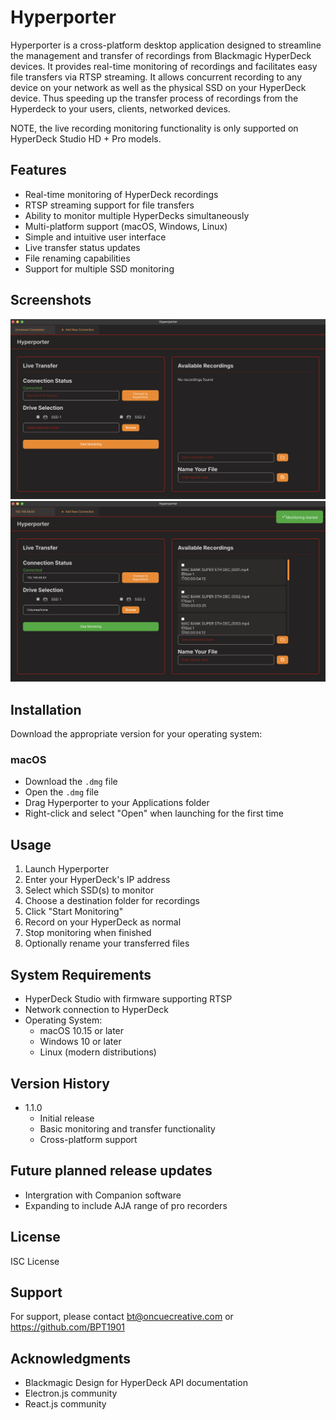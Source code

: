 # Hyperporter

Hyperporter is a cross-platform desktop application designed to streamline the management and transfer of recordings from Blackmagic HyperDeck devices. It provides real-time monitoring of recordings and facilitates easy file transfers via RTSP streaming.
It allows concurrent recording to any device on your network as well as the physical SSD on your HyperDeck device.
Thus speeding up the transfer process of recordings from the Hyperdeck to your users, clients, networked devices.

NOTE, the live recording monitoring functionality is only supported on HyperDeck Studio HD + Pro models.

## Features

- Real-time monitoring of HyperDeck recordings
- RTSP streaming support for file transfers
- Ability to monitor multiple HyperDecks simultaneously
- Multi-platform support (macOS, Windows, Linux)
- Simple and intuitive user interface
- Live transfer status updates
- File renaming capabilities
- Support for multiple SSD monitoring

## Screenshots

![Main Interface](./images/HP1.png)
![Main Interface](./images/HP2.png)

## Installation

Download the appropriate version for your operating system:

### macOS

- Download the `.dmg` file
- Open the `.dmg` file
- Drag Hyperporter to your Applications folder
- Right-click and select "Open" when launching for the first time

## Usage

1. Launch Hyperporter
2. Enter your HyperDeck's IP address
3. Select which SSD(s) to monitor
4. Choose a destination folder for recordings
5. Click "Start Monitoring"
6. Record on your HyperDeck as normal
7. Stop monitoring when finished
8. Optionally rename your transferred files

## System Requirements

- HyperDeck Studio with firmware supporting RTSP
- Network connection to HyperDeck
- Operating System:
  - macOS 10.15 or later
  - Windows 10 or later
  - Linux (modern distributions)

## Version History

- 1.1.0
  - Initial release
  - Basic monitoring and transfer functionality
  - Cross-platform support

## Future planned release updates

- Intergration with Companion software
- Expanding to include AJA range of pro recorders

## License

ISC License

## Support

For support, please contact bt@oncuecreative.com or https://github.com/BPT1901

## Acknowledgments

- Blackmagic Design for HyperDeck API documentation
- Electron.js community
- React.js community
